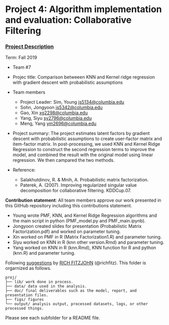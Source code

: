# Project 4: Algorithm implementation and evaluation: Collaborative Filtering

### [Project Description](doc/project4_desc.md)

Term: Fall 2019

+ Team #7 
+ Projec title: Comparison betweeen KNN and Kernel ridge regression with gradient descent with probabilistic assumptions
+ Team members
	+ Project Leader: Sim, Young js5134@columbia.edu
	+ Sohn, Jongyoon js5342@columbia.edu
	+ Gao, Xin xg2298@columbia.edu
	+ Yang, Siyu sy2796@columbia.edu
	+ Meng, Yang ym2696@columbia.edu
+ Project summary: The project estimates latent factors by gradient descent with probabilistic assumptions to create user-factor matrix and item-factor matrix. In post-processing, we used KNN and Kernel Ridge Regression to construct the second regression terms to improve the model, and combined the result with the original model using linear regression. We then campared the two methods.

+ Reference:
	+ Salakhutdinov, R. & Mnih, A. Probabilistic matrix factorization.
	+ Paterek, A. (2007). Improving regularized singular value decomposition for collaborative filtering. KDDCup.07.


	
**Contribution statement**: All team members approve our work presented in this GitHub repository including this contributions statement. 
+ Young wrote PMF, KNN, and Kernel Ridge Regression algorithms and the main script in python (PMF_model.py and PMF_main.ipynb).
+ Jongyoon created slides for presentation (Probabilistic Matrix Factorization.pdf) and worked on parameter tuning.
+ Xin worked on PMF in R (Matrix Factorization1.R) and parameter tuning.
+ Siyu worked on KNN in R (knn other version.Rmd) and parameter tuning.
+ Yang worked on KNN in R (knn.Rmd), KNN function for R and python (knn.R) and parameter tuning.

Following [suggestions](http://nicercode.github.io/blog/2013-04-05-projects/) by [RICH FITZJOHN](http://nicercode.github.io/about/#Team) (@richfitz). This folder is orgarnized as follows.

```
proj/
├── lib/ work done in process.
├── data/ data used in the analysis. 
├── doc/ final deliverables such as the model, report, and presentation files.
├── figs/ figures
└── output/ analysis output, processed datasets, logs, or other processed things.
```

Please see each subfolder for a README file.

